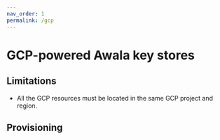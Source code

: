 ```yaml
---
nav_order: 1
permalink: /gcp
---
```

# GCP-powered Awala key stores

## Limitations

- All the GCP resources must be located in the same GCP project and region.

## Provisioning


